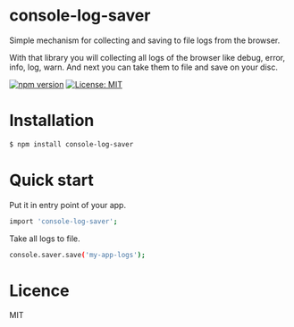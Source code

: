 # console-log-saver
Simple mechanism for collecting and saving to file logs from the browser.

With that library you will collecting all logs of the browser like debug, error, info, log, warn. And next you can take them to file and save on your disc.

[![npm version](https://badge.fury.io/js/console-log-saver.svg)](https://badge.fury.io/js/console-log-saver) [![License: MIT](https://img.shields.io/badge/License-MIT-blue.svg)](https://opensource.org/licenses/MIT)

# Installation
```sh
$ npm install console-log-saver
```

# Quick start
Put it in entry point of your app.
```sh
import 'console-log-saver';
```
Take all logs to file.
```sh
console.saver.save('my-app-logs');
```

# Licence
MIT